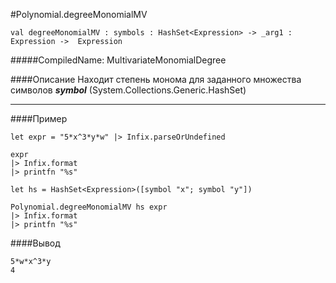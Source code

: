 #Polynomial.degreeMonomialMV

	val degreeMonomialMV : symbols : HashSet<Expression> -> _arg1 : Expression ->  Expression


#####CompiledName: MultivariateMonomialDegree


####Описание
Находит степень монома для заданного множества символов ***symbol***
(System.Collections.Generic.HashSet)

----------

####Пример
    
    
    let expr = "5*x^3*y*w" |> Infix.parseOrUndefined
    
    expr
    |> Infix.format
    |> printfn "%s"
    
    let hs = HashSet<Expression>([symbol "x"; symbol "y"])
    
    Polynomial.degreeMonomialMV hs expr
    |> Infix.format
    |> printfn "%s"
    

####Вывод

    5*w*x^3*y
    4






